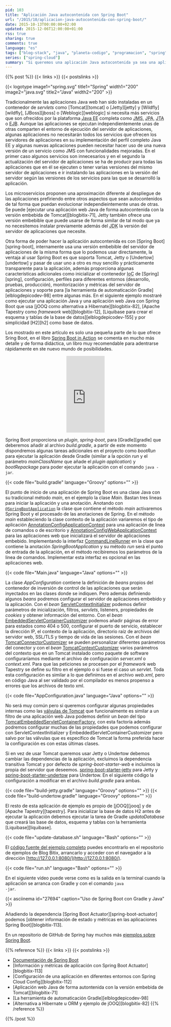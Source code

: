 ```yaml
---
pid: 103
title: "Aplicación Java autocontenida con Spring Boot"
url: "/2015/10/aplicacion-java-autocontenida-con-spring-boot/"
date: 2015-10-13T00:00:00+02:00
updated: 2015-12-06T12:00:00+01:00
rss: true
sharing: true
comments: true
language: "es"
tags: ["blog-stack", "java", "planeta-codigo", "programacion", "spring"]
series: ["spring-cloud"]
summary: "Si queremos una aplicación Java autocontenida ya sea una aplicación de linea de comandos, de escritorio o aplicación web que use el contenedor de dependencias de Spring podemos usar Spring Boot. Además de inicializar el contenedor IoC de Spring, Spring Boot proporciona en una aplicación web elegir el servidor de aplicaciones de entre el por defecto Tomcat y los seleccionables Jetty y Undertow junto con algunas funcionalidades más."
---
```


{{% post %}}
{{< links >}}
{{< postslinks >}}

{{< logotype image1="spring.svg" title1="Spring" width1="200" image2="java.svg" title2="Java" width2="200" >}}

Tradicionalmente las aplicaciones Java web han sido instaladas en un contenedor de _servlets_ como [Tomcat][tomcat] o [Jetty][jetty] y [Wildfly][wildfly], [JBoss][jboss] o [Weblogic][weblogic] si necesita más servicios que son ofrecidos por la plataforma <abbr title="Java Enterprise Edition">Java EE</abbr> completa como <abbr title="Java Message Service">JMS</abbr>, <abbr title="Java Persistence API">JPA</abbr>, <abbr title="Java Transaction API">JTA</abbr> o <abbr title="Enterprise JavaBeans">EJB</abbr>. Aunque las aplicaciones se ejecutan independientemente unas de otras comparten el entorno de ejecución del servidor de aplicaciones, algunas aplicaciones no necesitarán todos los servicios que ofrecen los servidores de aplicaciones en su implementación del perfil completo Java EE y algunas nuevas aplicaciones pueden necesitar hacer uso de una nueva versión de un servicio como JMS con funcionalidades mejoradas. En el primer caso algunos servicios son innecesarios y en el segundo la actualización del servidor de aplicaciones se ha de producir para todas las aplicaciones que en él se ejecuten o tener varias versiones del mismo servidor de aplicaciones e ir instalando las aplicaciones en la versión del servidor según las versiones de los servicios para las que se desarrolló la aplicación.

Los microservicios proponen una aproximación diferente al despliegue de las aplicaciones prefiriendo entre otros aspectos que sean autocontenidos de tal forma que puedan evolucionar independieintemente unas de otras. Se puede [ejecutar una aplicación web Java de forma autocontenida con la versión embebida de Tomcat][blogbitix-71], Jetty también ofrece una versión embebible que puede usarse de forma similar de tal modo que ya no necesitemos instalar previamente además del <abbr title="Java Development Kit">JDK</abbr> la versión del servidor de aplicaciones que necesite.

Otra forma de poder hacer la aplicación autocontenida es con [Spring Boot][spring-boot], internamente usa una versión embebible del servidor de aplicaciones de la misma forma que lo podemos usar directamente, la ventaja al usar Spring Boot es que soporta Tomcat, Jetty o [Undertow][undertow] y pasar de usar uno a otro es muy sencillo y prácticamente transparente para la aplicación, además proporciona algunas características adicionales como inicializar el contenedor <abbr title="Inversion of Control">IoC</abbr> de [Spring][spring], configuración, perfiles para diferentes entornos (desarrollo, pruebas, producción), monitorización y métricas del servidor de aplicaciones y soporte para [la herramienta de automaticación Gradle][elblogdepicodev-98] entre algunas más. En el siguiente ejemplo mostraré como ejecutar una aplicación Java y una aplicación web Java con Spring Boot que usa [jOOQ como alternativa a Hibernate][blogbitix-82], [Apache Tapestry como _framework_ web][blogbitix-12], [Liquibase para crear el esquema y tablas de la base de datos][elblogdepicodev-155] y por simplicidad [H2][h2] como base de datos.

Los mostrado en este artículo es solo una pequeña parte de lo que ofrece Sring Boot, en el libro <a rel="nofollow" href="https://www.amazon.es/gp/product/1617292540/ref=as_li_ss_tl?ie=UTF8&camp=3626&creative=24822&creativeASIN=1617292540&linkCode=as2&tag=blobit-21">Spring Boot in Action</a><img src="https://ir-es.amazon-adsystem.com/e/ir?t=blobit-21&l=as2&o=30&a=1617292540" width="1" height="1" border="0" alt="" style="border:none !important; margin:0px !important;" /> se comenta en mucho más detalle y de forma didáctica, un libro muy recomendable para adentrarse rápidamente en ste nuevo mundo de posibilidades.

<div class="media-amazon" style="text-align: center;">
    <iframe src="https://rcm-eu.amazon-adsystem.com/e/cm?lt1=_blank&bc1=000000&IS2=1&bg1=FFFFFF&fc1=000000&lc1=0000FF&t=blobit-21&o=30&p=8&l=as4&m=amazon&f=ifr&ref=ss_til&asins=1617292540&internal=1" style="width:120px;height:240px;" scrolling="no" marginwidth="0" marginheight="0" frameborder="0"></iframe>
</div>

Spring Boot proporciona un _plugin_, _spring-boot_, para [Gradle][gradle] que deberemos añadir al archivo _build.gradle_, a partir de este momento dispondremos algunas tareas adicionales en el proyecto como _bootRun_ para ejecutar la aplicación desde Gradle (similar a la opción _run_ y el parámetro _mainClassName_ que añade el _plugin application_) y _bootRepackage_ para poder ejecutar la aplicación con el comando <code>java -jar</code>.

{{< code file="build.gradle" language="Groovy" options="" >}}

El punto de inicio de una aplicación de Spring Boot es una clase Java con su tradicional método _main_, en el ejemplo la clase _Main_. Bastan tres lineas para iniciar la aplicación y una anotación. Anotando con [<code>@SpringBootApplication</code>](https://docs.spring.io/spring-boot/docs/current/api/org/springframework/boot/autoconfigure/SpringBootApplication.html) la clase que contiene el método _main_ activaremos Spring Boot y el procesado de las anotaciones de Spring. En el método _main_ estableciendo la clase contexto de la aplicación variaremos el tipo de aplicación [AnnotationConfigApplicationContext](https://docs.spring.io/spring/docs/current/javadoc-api/org/springframework/context/annotation/AnnotationConfigApplicationContext.html) para una aplicación de linea de comandos o de escritorio y [AnnotationConfigWebApplicationContext](https://docs.spring.io/spring/docs/current/javadoc-api/org/springframework/web/context/support/AnnotationConfigWebApplicationContext.html) para las aplicaciones web que inicializará el servidor de aplicaciones embebido. Implementando la interfaz [CommandLineRunner](https://docs.spring.io/spring-boot/docs/current/api/org/springframework/boot/CommandLineRunner.html) en la clase que contiene la anotación _SpringBootApplication_  y su método _run_ será el punto de entrada de la aplicación, en el método recibiremos los parámetros de la linea de comandos. Implementar esta interfaz es opcional en las aplicaciones web.

{{< code file="Main.java" language="Java" options="" >}}

La clase _AppConfiguration_ contiene la definición de _beans_ propios del contenedor de inversión de control de las aplicaciones que serán inyectados en las clases donde se indiquen. Pero además definiendo algunos _beans_ podremos configurar el servidor de aplicaciones embebido y la aplicación. Con el _bean_ [ServletContextInitializer](https://docs.spring.io/spring/docs/current/javadoc-api/org/springframework/web/SpringServletContainerInitializer.html) podemos definir parámetros de inicialización, filtros, _servlets_, listeners, propiedades de _cookies_ y obtener información del entorno. Con el _bean_ [EmbeddedServletContainerCustomizer](https://docs.spring.io/spring-boot/docs/current/api/org/springframework/boot/context/embedded/EmbeddedServletContainerCustomizer.html) podemos añadir páginas de error para estados como 404 o 500, configurar el puerto de servicio, establecer la dirección IP, el contexto de la aplicación, directorio raíz de archivos del servidor web, SSL/TLS y tiempo de vida de las sesiones. Con el _bean_ [TomcatConnectorCustomizer](https://docs.spring.io/autorepo/docs/spring-boot/current/api/org/springframework/boot/context/embedded/tomcat/TomcatConnectorCustomizer.html) se pueden personalizar diferentes parámetros del conector y con el _bean_ [TomcatContextCustomizer](https://docs.spring.io/autorepo/docs/spring-boot/current/api/org/springframework/boot/context/embedded/tomcat/TomcatContextCustomizer.html) varios parámetros del contexto que en un Tomcat instalado como paquete de software configuraríamos mediante el archivo de configuración _server.xml_ o _context.xml_. Para que las peticiones se procesen por el _framework_ web Tapestry se define su filtro en el ejemplo o si fuese el caso un _servlet_. Toda esta configuración es similar a lo que definimos en el archivo _web.xml_, pero en código Java al ser validado por el compilador es menos propenso a errores que los archivos de texto xml.

{{< code file="AppConfiguration.java" language="Java" options="" >}}

No será muy común pero si queremos configurar algunas propiedades internas como las [válvulas de Tomcat](https://tomcat.apache.org/tomcat-8.0-doc/config/valve.html) que funcionalmente es similar a un filtro de una aplicación web Java podemos definir un _bean_ del tipo [TomcatEmbeddedServletContainerFactory](https://docs.spring.io/spring-boot/docs/current/api/org/springframework/boot/context/embedded/tomcat/TomcatEmbeddedServletContainerFactory.html), con esta factoría además podremos configurar muchas de las propiedades que podemos configurar con ServletContextInitializer y EmbeddedServletContainerCustomizer pero salvo por las válvulas que es específico de Tomcat la forma preferida hacer la configuración es con estas últimas clases.

Si en vez de usar Tomcat queremos usar Jetty o Undertow debemos cambiar las dependencias de la aplicación, excluimos la dependencia transitiva Tomcat y por defecto de _spring-boot-starter-web_ e incluimos la propia del servidor que deseemos.
[spring-boot-starter-jetty](httpd://docs.spring.io/spring-boot/docs/current/reference/htmlsingle/#howto-use-jetty-instead-of-tomcat) para Jetty y [spring-boot-starter-undertow](httpd://docs.spring.io/spring-boot/docs/current/reference/htmlsingle/#howto-use-undertow-instead-of-tomcat) para Undertow. En el siguiente código la configuración a modificar en el archivo _build.gradle_ para ambas.

{{< code file="build-jetty.gradle" language="Groovy" options="" >}}
{{< code file="build-undertow.gradle" language="Groovy" options="" >}}

El resto de esta aplicación de ejemplo es propio de [jOOQ][jooq] y de [Apache Tapestry][tapestry]. Para inicializar la base de datos H2 antes de ejecutar la aplicación debemos ejecutar la tarea de Gradle _updataDatabase_ que creará las base de datos, esquema y tablas con la herramienta [Liquibase][liquibase].

{{< code file="update-database.sh" language="Bash" options="" >}}

El [código fuente del ejemplo completo](https://github.com/picodotdev/blog-ejemplos/tree/master/SpringBoot) puedes encontrarlo en el repositorio de ejemplos de Blog Bitix, arrancarlo y acceder con el navegador a la dirección [http://127.0.0.1:8080/](http://127.0.0.1:8080/).

{{< code file="run.sh" language="Bash" options="" >}}

En el siguiente vídeo puede verse como es la salida en la terminal cuando la aplicación se arranca con Gradle y con el comando <code>java -jar</code>.

{{< asciinema id="27694" caption="Uso de Spring Boot con Gradle y Java" >}}

Añadiendo la dependencia [Spring Boot Actuator][spring-boot-actuator] podemos [obtener información de estado y métricas en las aplicaciones Spring Boot][blogbitix-113].

En un repositorio de GitHub de Spring hay muchos más [ejemplos sobre Spring Boot](https://github.com/spring-projects/spring-boot/tree/master/spring-boot-samples).

{{% reference %}}
{{< links >}}
{{< postslinks >}}
* [Documentación de Spring Boot](https://docs.spring.io/spring-boot/docs/current/reference/htmlsingle/)
* [Información y métricas de aplicación con Spring Boot Actuator][blogbitix-113]
* [Configuración de una aplicación en diferentes entornos con Spring Cloud Config][blogbitix-112]
* [Aplicación web Java de forma autontenida con la versión embebida de Tomcat][blogbitix-71]
* [La herramienta de automaticación Gradle][elblogdepicodev-98]
* [Alternativa a Hibernate u ORM y ejemplo de jOOQ][blogbitix-82]
{{% /reference %}}

{{% /post %}}
